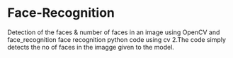 # Face-Recognition
Detection of the faces & number of faces in an image using OpenCV and face_recognition
face recognition python code using cv 2.The code simply detects the no of faces in the imagge given to the model.
